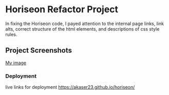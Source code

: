 # Horiseon Refactor Project
In fixing the Horiseon code, I payed attention to the internal page links, link alts, correct structure of the html elements, and descriptions of css style rules. 

## Project Screenshots
[My image](akaser23/horiseon/blob/master/horiseon-screenshot.png)

### Deployment
live links for deployment https://akaser23.github.io/horiseon/
